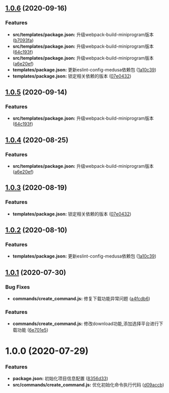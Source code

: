 ## [1.0.6](https://github.com/Oc-master/medusa-cli/compare/v1.0.1...v1.0.6) (2020-09-16)


### Features

* **src/templates/package.json:** 升级webpack-build-miniprogram版本 ([b7093fa](https://github.com/Oc-master/medusa-cli/commit/b7093fac537b3e98a5d3c78296c46f2742954830))
* **src/templates/package.json:** 升级webpack-build-miniprogram版本 ([64c193f](https://github.com/Oc-master/medusa-cli/commit/64c193f6a962daefaa0f38aa012074d41d6a92f7))
* **src/templates/package.json:** 升级webpack-build-miniprogram版本 ([a6e20ef](https://github.com/Oc-master/medusa-cli/commit/a6e20ef479645bb8b2bea3deb558ebc004b80ad7))
* **templates/package.json:** 更新eslint-config-medusa依赖包 ([1a10c39](https://github.com/Oc-master/medusa-cli/commit/1a10c39b1e2ba6a98bce35e8b9ce2843d2ad3ab6))
* **templates/package.json:** 锁定相关依赖的版本 ([07e0432](https://github.com/Oc-master/medusa-cli/commit/07e04322041652160ae1cec9ad9c63b83e21f215))



## [1.0.5](https://github.com/Oc-master/medusa-cli/compare/v1.0.1...v1.0.5) (2020-09-14)


### Features

* **src/templates/package.json:** 升级webpack-build-miniprogram版本 ([64c193f](https://github.com/Oc-master/medusa-cli/commit/64c193f6a962daefaa0f38aa012074d41d6a92f7))



## [1.0.4](https://github.com/Oc-master/medusa-cli/compare/v1.0.1...v1.0.4) (2020-08-25)


### Features

* **src/templates/package.json:** 升级webpack-build-miniprogram版本 ([a6e20ef](https://github.com/Oc-master/medusa-cli/commit/a6e20ef479645bb8b2bea3deb558ebc004b80ad7))



## [1.0.3](https://github.com/Oc-master/medusa-cli/compare/v1.0.1...v1.0.3) (2020-08-19)


### Features

* **templates/package.json:** 锁定相关依赖的版本 ([07e0432](https://github.com/Oc-master/medusa-cli/commit/07e04322041652160ae1cec9ad9c63b83e21f215))



## [1.0.2](https://github.com/Oc-master/medusa-cli/compare/v1.0.1...v1.0.2) (2020-08-10)


### Features

* **templates/package.json:** 更新eslint-config-medusa依赖包 ([1a10c39](https://github.com/Oc-master/medusa-cli/commit/1a10c39b1e2ba6a98bce35e8b9ce2843d2ad3ab6))



## [1.0.1](https://github.com/Oc-master/medusa-cli/compare/v1.0.0...v1.0.1) (2020-07-30)


### Bug Fixes

* **commands/create_command.js:** 修复下载功能异常问题 ([a4fcdb6](https://github.com/Oc-master/medusa-cli/commit/a4fcdb6a201e6c6a4d597428415dcf410dfe1f48))


### Features

* **commands/create_command.js:** 修改download功能,添加选择平台进行下载功能 ([6e701e5](https://github.com/Oc-master/medusa-cli/commit/6e701e5e5eec323927d8831439fdf8b251733a94))



# 1.0.0 (2020-07-29)


### Features

* **package.json:** 初始化项目信息配置 ([8356d33](https://github.com/Oc-master/medusa-cli/commit/8356d33bbd2636524b7b5b073625dc7da849808c))
* **src/commands/create_command.js:** 优化初始化命令执行代码 ([d09accb](https://github.com/Oc-master/medusa-cli/commit/d09accbade4e533da0afb40b7b1b7d9527c55dc5))



